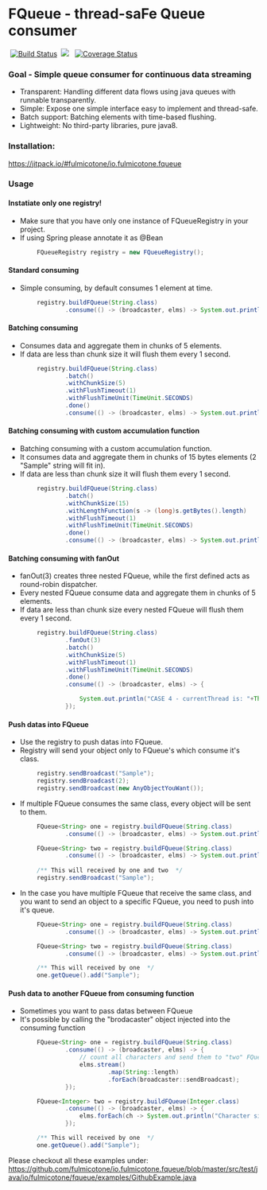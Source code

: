 # FQueue - thread-saFe Queue consumer
&nbsp;[![Build Status](https://travis-ci.org/fulmicotone/io.fulmicotone.fqueue.svg?branch=master)](https://travis-ci.org/fulmicotone/io.fulmicotone.fqueue) &nbsp;[![](https://jitpack.io/v/fulmicotone/io.fulmicotone.fqueue.svg)](https://jitpack.io/#fulmicotone/io.fulmicotone.fqueue) &nbsp; [![Coverage Status](https://coveralls.io/repos/github/fulmicotone/io.fulmicotone.fqueue/badge.svg?branch=master)](https://coveralls.io/github/fulmicotone/io.fulmicotone.fqueue?branch=master)


### Goal - Simple queue consumer for continuous data streaming

- Transparent: Handling different data flows using java queues with runnable transparently.
- Simple: Expose one simple interface easy to implement and thread-safe.
- Batch support: Batching elements with time-based flushing.
- Lightweight: No third-party libraries, pure java8.



### Installation:

https://jitpack.io/#fulmicotone/io.fulmicotone.fqueue


### Usage

#### Instatiate only one registry!
- Make sure that you have only one instance of FQueueRegistry in your project.
- If using Spring please annotate it as @Bean

```java
        FQueueRegistry registry = new FQueueRegistry();
```



#### Standard consuming
- Simple consuming, by default consumes 1 element at time.

```java
        registry.buildFQueue(String.class)
                .consume(() -> (broadcaster, elms) -> System.out.println("CASE 1 - Elements batched are: "+elms.size()));

```


#### Batching consuming
- Consumes data and aggregate them in chunks of 5 elements.
- If data are less than chunk size it will flush them every 1 second.
```java
        registry.buildFQueue(String.class)
                .batch()
                .withChunkSize(5)
                .withFlushTimeout(1)
                .withFlushTimeUnit(TimeUnit.SECONDS)
                .done()
                .consume(() -> (broadcaster, elms) -> System.out.println("CASE 2 - Elements batched are: "+elms.size()));
```


#### Batching consuming with custom accumulation function
- Batching consuming with a custom accumulation function.
- It consumes data and aggregate them in chunks of 15 bytes elements (2 "Sample" string will fit in).
- If data are less than chunk size it will flush them every 1 second.
```java
        registry.buildFQueue(String.class)
                .batch()
                .withChunkSize(15)
                .withLengthFunction(s -> (long)s.getBytes().length)
                .withFlushTimeout(1)
                .withFlushTimeUnit(TimeUnit.SECONDS)
                .done()
                .consume(() -> (broadcaster, elms) -> System.out.println("CASE 3 - Elements batched are: "+elms.size()));
```


#### Batching consuming with fanOut
- fanOut(3) creates three nested FQueue, while the first defined acts as round-robin dispatcher.
- Every nested FQueue consume data and aggregate them in chunks of 5 elements.
- If data are less than chunk size every nested FQueue will flush them every 1 second.
```java
        registry.buildFQueue(String.class)
                .fanOut(3)
                .batch()
                .withChunkSize(5)
                .withFlushTimeout(1)
                .withFlushTimeUnit(TimeUnit.SECONDS)
                .done()
                .consume(() -> (broadcaster, elms) -> {

                    System.out.println("CASE 4 - currentThread is: "+Thread.currentThread().getName()+ " - Elements batched are: "+elms.size());
                });
```

#### Push datas into FQueue
- Use the registry to push datas into FQueue.
- Registry will send your object only to FQueue's which consume it's class.
```java
        registry.sendBroadcast("Sample");
        registry.sendBroadcast(2);
        registry.sendBroadcast(new AnyObjectYouWant());
```
- If multiple FQueue consumes the same class, every object will be sent to them.
```java
        FQueue<String> one = registry.buildFQueue(String.class)
                .consume(() -> (broadcaster, elms) -> System.out.println("ONE - Elements received are: " + elms.size()));

        FQueue<String> two = registry.buildFQueue(String.class)
                .consume(() -> (broadcaster, elms) -> System.out.println("TWO - Elements batched are: " + elms.size()));
        
        /** This will received by one and two  */
        registry.sendBroadcast("Sample");
```

- In the case you have multiple FQueue that receive the same class, and you want to send an object to a specific FQueue, you need to push into it's queue. 
```java
        FQueue<String> one = registry.buildFQueue(String.class)
                .consume(() -> (broadcaster, elms) -> System.out.println("ONE - Elements received are: " + elms.size()));

        FQueue<String> two = registry.buildFQueue(String.class)
                .consume(() -> (broadcaster, elms) -> System.out.println("TWO - Elements batched are: " + elms.size()));

        /** This will received by one  */
        one.getQueue().add("Sample");
```

#### Push data to another FQueue from consuming function
- Sometimes you want to pass datas between FQueue
- It's possible by calling the "brodacaster" object injected into the consuming function
```java
        FQueue<String> one = registry.buildFQueue(String.class)
                .consume(() -> (broadcaster, elms) -> {
                    // count all characters and send them to "two" FQueue
                    elms.stream()
                            .map(String::length)
                            .forEach(broadcaster::sendBroadcast);
                });

        FQueue<Integer> two = registry.buildFQueue(Integer.class)
                .consume(() -> (broadcaster, elms) -> {
                    elms.forEach(ch -> System.out.println("Character size is:" + ch));
                });

        /** This will received by one  */
        one.getQueue().add("Sample");
```

Please checkout all these examples under:
https://github.com/fulmicotone/io.fulmicotone.fqueue/blob/master/src/test/java/io/fulmicotone/fqueue/examples/GithubExample.java